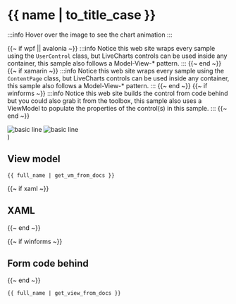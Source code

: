 # {{ name | to_title_case }}

:::info
Hover over the image to see the chart animation
:::

{{~ if wpf || avalonia ~}}
:::info
Notice this web site wraps every sample using the `UserControl` class, but LiveCharts controls can be used inside any container, 
this sample also follows a Model-View-* pattern.
:::
{{~ end ~}}
{{~ if xamarin ~}}
:::info
Notice this web site wraps every sample using the `ContentPage` class, but LiveCharts controls can be used inside any container, 
this sample also follows a Model-View-* pattern.
:::
{{~ end ~}}
{{~ if winforms ~}}
:::info
Notice this web site builds the control from code behind but you could also grab it from the toolbox,
this sample also uses a ViewModel to populate the properties of the control(s) in this sample.
:::
{{~ end ~}}

<div class="position-relative text-center">
    <img src="https://raw.githubusercontent.com/beto-rodriguez/LiveCharts2/master/docs/{{ unique_name }}/result.png" class="static" alt="basic line" />
    <img src="https://raw.githubusercontent.com/beto-rodriguez/LiveCharts2/master/docs/{{ unique_name }}/result.gif" alt="basic line" />
</div>)

## View model

```
{{ full_name | get_vm_from_docs }}
```

{{~ if xaml ~}}
## XAML
{{~ end ~}}

{{~ if winforms ~}}
## Form code behind
{{~ end ~}}

```
{{ full_name | get_view_from_docs }}
```